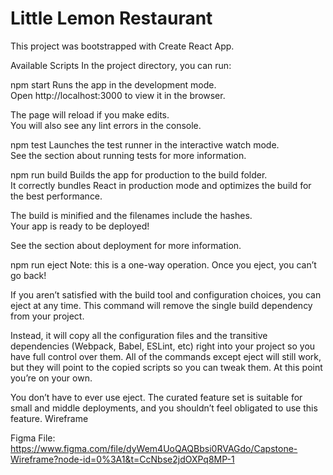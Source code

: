 # Little Lemon Restaurant

This project was bootstrapped with Create React App.

Available Scripts
In the project directory, you can run:

npm start
Runs the app in the development mode.<br />
Open http://localhost:3000 to view it in the browser.

The page will reload if you make edits.<br />
You will also see any lint errors in the console.

npm test
Launches the test runner in the interactive watch mode.<br />
See the section about running tests for more information.

npm run build
Builds the app for production to the build folder.<br />
It correctly bundles React in production mode and optimizes the build for the best performance.

The build is minified and the filenames include the hashes.<br />
Your app is ready to be deployed!

See the section about deployment for more information.

npm run eject
Note: this is a one-way operation. Once you eject, you can’t go back!

If you aren’t satisfied with the build tool and configuration choices, you can eject at any time. This command will remove the single build dependency from your project.

Instead, it will copy all the configuration files and the transitive dependencies (Webpack, Babel, ESLint, etc) right into your project so you have full control over them. All of the commands except eject will still work, but they will point to the copied scripts so you can tweak them. At this point you’re on your own.

You don’t have to ever use eject. The curated feature set is suitable for small and middle deployments, and you shouldn’t feel obligated to use this feature.
Wireframe


Figma File: https://www.figma.com/file/dyWem4UoQAQBbsi0RVAGdo/Capstone-Wireframe?node-id=0%3A1&t=CcNbse2jdOXPq8MP-1
